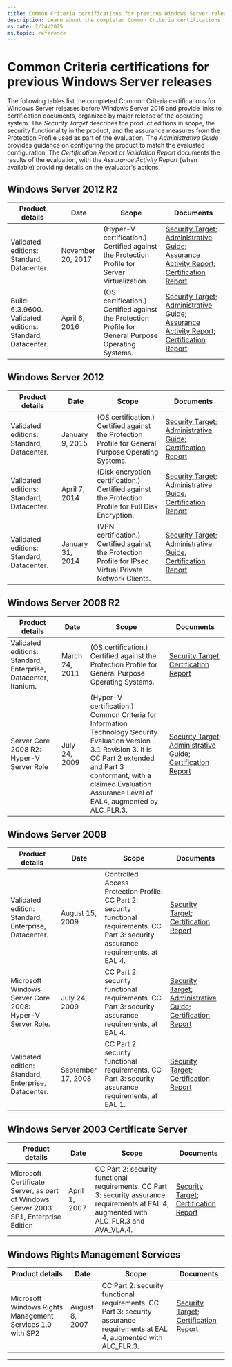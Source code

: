 ```yaml
---
title: Common Criteria certifications for previous Windows Server releases
description: Learn about the completed Common Criteria certifications for previous Windows Server releases.
ms.date: 2/24/2025
ms.topic: reference
---
```


# Common Criteria certifications for previous Windows Server releases

The following tables list the completed Common Criteria certifications for Windows Server releases before Windows Server 2016 and provide links to certification documents, organized by major release of the operating system. The *Security Target* describes the product editions in scope, the security functionality in the product, and the assurance measures from the Protection Profile used as part of the evaluation. The *Administrative Guide* provides guidance on configuring the product to match the evaluated configuration. The *Certification Report* or *Validation Report* documents the results of the evaluation, with the *Assurance Activity Report* (when available) providing details on the evaluator's actions.

## Windows Server 2012 R2

|Product details  |Date  |Scope  |Documents  |
|---------|---------|---------|---------|
|Validated editions: Standard, Datacenter. |November 20, 2017 |(Hyper-V certification.) Certified against the Protection Profile for Server Virtualization. |[Security Target][security-target-november-2017]; [Administrative Guide][admin-guide-november-2017]; [Assurance Activity Report][assurance-report-november-2017]; [Certification Report][certification-report-november-2017] |
|Build: 6.3.9600. Validated editions: Standard, Datacenter. |April 6, 2016 |(OS certification.) Certified against the Protection Profile for General Purpose Operating Systems. |[Security Target][security-target-april-2016]; [Administrative Guide][admin-guide-april-2016]; [Assurance Activity Report][assurance-report-april-2016]; [Certification Report][certification-report-april-2016] |

## Windows Server 2012

|Product details  |Date  |Scope  |Documents  |
|---------|---------|---------|---------|
|Validated editions: Standard, Datacenter. |January 9, 2015 |(OS certification.) Certified against the Protection Profile for General Purpose Operating Systems. |[Security Target][security-target-january-2015-pro]; [Administrative Guide][admin-guide-january-2015-pro]; [Certification Report][certification-report-january-2015-pro] |
|Validated editions: Standard, Datacenter. |April 7, 2014 |(Disk encryption certification.) Certified against the Protection Profile for Full Disk Encryption. |[Security Target][security-target-april-2014]; [Administrative Guide][admin-guide-april-2014]; [Certification Report][certification-report-april-2014] |
|Validated editions: Standard, Datacenter. |January 31, 2014 |(VPN certification.) Certified against the Protection Profile for IPsec Virtual Private Network Clients. |[Security Target][security-target-january-2014]; [Administrative Guide][admin-guide-january-2014]; [Certification Report][certification-report-january-2014] |

## Windows Server 2008 R2

|Product details  |Date  |Scope  |Documents  |
|---------|---------|---------|---------|
|Validated editions: Standard, Enterprise, Datacenter, Itanium. |March 24, 2011 |(OS certification.) Certified against the Protection Profile for General Purpose Operating Systems. |[Security Target][security-target-march-2011]; [Certification Report][certification-report-march-2011] |
|Server Core 2008 R2: Hyper-V Server Role|July 24, 2009 |(Hyper-V certification.) Common Criteria for Information Technology Security Evaluation Version 3.1 Revision 3. It is CC Part 2 extended and Part 3 conformant, with a claimed Evaluation Assurance Level of EAL4, augmented by ALC_FLR.3. |[Security Target][security-target-july-2009]; [Administrative Guide][admin-guide-july-2009]; [Certification Report][certification-report-july-2009] |

## Windows Server 2008

|Product details  |Date  |Scope  |Documents  |
|---------|---------|---------|---------|
|Validated edition: Standard, Enterprise, Datacenter. |August 15, 2009 |Controlled Access Protection Profile. CC Part 2: security functional requirements. CC Part 3: security assurance requirements, at EAL 4. |[Security Target][security-target-august-2009]; [Certification Report][certification-report-august-2009] |
|Microsoft Windows Server Core 2008: Hyper-V Server Role. |July 24, 2009 |CC Part 2: security functional requirements. CC Part 3: security assurance requirements, at EAL 4. |[Security Target][security-target-july-2009-hyperv]; [Administrative Guide][admin-guide-july-2009-hyperv]; [Certification Report][certification-report-july-2009-hyperv] |
|Validated edition: Standard, Enterprise, Datacenter. |September 17, 2008 |CC Part 2: security functional requirements. CC Part 3: security assurance requirements, at EAL 1. |[Security Target][security-target-september-2008]; [Certification Report][certification-report-september-2008] |

## Windows Server 2003 Certificate Server

|Product details  |Date  |Scope  |Documents  |
|---------|---------|---------|---------|
|Microsoft Certificate Server, as part of Windows Server 2003 SP1, Enterprise Edition |April 1, 2007 |CC Part 2: security functional requirements. CC Part 3: security assurance requirements at EAL 4, augmented with ALC_FLR.3 and AVA_VLA.4. |[Security Target][security-target-april-2007]; [Certification Report][certification-report-april-2007] |

## Windows Rights Management Services

|Product details  |Date  |Scope  |Documents  |
|---------|---------|---------|---------|
|Microsoft Windows Rights Management Services 1.0 with SP2 |August 8, 2007 |CC Part 2: security functional requirements. CC Part 3: security assurance requirements at EAL 4, augmented with ALC_FLR.3. |[Security Target][security-target-august-2007]; [Certification Report][certification-report-august-2007] |

---

<!-- Links -->

<!-- Security Targets -->

[security-target-april-2016]: https://www.commoncriteriaportal.org/files/epfiles/st_windows10.pdf
[security-target-november-2017]: https://download.microsoft.com/download/1/c/3/1c3b5ab0-e064-4350-a31f-48312180d9b5/st_vid10823-st.pdf
[security-target-january-2015-pro]: https://www.commoncriteriaportal.org/files/epfiles/st_vid10520-st.pdf
[security-target-april-2014]: https://www.commoncriteriaportal.org/files/epfiles/st_vid10540-st.pdf
[security-target-january-2014]: https://www.commoncriteriaportal.org/files/epfiles/st_vid10529-st.pdf
[security-target-march-2011]: https://www.commoncriteriaportal.org/files/epfiles/st_vid10390-st.pdf
[security-target-july-2009]: https://www.microsoft.com/download/en/details.aspx?id=29305
[security-target-july-2009-hyperv]: https://www.commoncriteriaportal.org/files/epfiles/0570b_pdf.pdf
[security-target-august-2009]: https://www.commoncriteriaportal.org/files/epfiles/st_vid10291-st.pdf
[security-target-september-2008]: https://www.commoncriteriaportal.org/files/epfiles/efs-t005_msvista_msserver2008_eal1_st_v1.0.pdf
[security-target-august-2007]: https://www.commoncriteriaportal.org/files/epfiles/st_vid10224-st.pdf
[security-target-april-2007]: https://www.commoncriteriaportal.org/files/epfiles/st_vid9507-st.pdf

<!-- Administrative Guides -->

[admin-guide-april-2016]: https://download.microsoft.com/download/0/f/d/0fd33c9a-98ac-499e-882f-274f80f3d4f0/microsoft%20windows%2010%20and%20server%202012%20r2%20gp%20os%20guidance.pdf
[admin-guide-november-2017]: https://download.microsoft.com/download/d/c/4/dc40b5c8-49c2-4587-8a04-ab3b81eb6fc4/st_vid10823-agd.pdf
[admin-guide-january-2015-pro]: https://download.microsoft.com/download/6/0/b/60b27ded-705a-4751-8e9f-642e635c3cf3/microsoft%20windows%208%20windows%20server%202012%20common%20criteria%20supplemental%20admin%20guidance.docx
[admin-guide-april-2014]: https://download.microsoft.com/download/0/8/4/08468080-540b-4326-91bf-f2a33b7e1764/administrative%20guidance%20for%20software%20full%20disk%20encryption%20clients.pdf
[admin-guide-january-2014]: https://download.microsoft.com/download/a/9/f/a9fd7e2d-023b-4925-a62f-58a7f1a6bd47/microsoft%20windows%208%20windows%20server%202012%20supplemental%20admin%20guidance%20ipsec%20vpn%20client.docx
[admin-guide-july-2009]: https://www.microsoft.com/download/en/details.aspx?id=29308
[admin-guide-july-2009-hyperv]: https://www.microsoft.com/en-us/download/details.aspx?id=14252

<!-- Assurance Activity Reports -->

[assurance-report-april-2016]: https://download.microsoft.com/download/7/e/5/7e5575c9-10f9-4f3d-9871-bd7cf7422e3b/Windows%2010%20(1507),%20Windows%20Server%202012%20R2%20GPOS%20Assurance%20Activity%20Report.pdf
[assurance-report-november-2017]: https://download.microsoft.com/download/3/f/c/3fcc76e1-d471-4b44-9a19-29e69b6ab899/Windows%2010%20Hyper-V,%20Server%202016,%20Server%202012%20R2%20Virtualization%20Assurance%20Activity%20Report.pdf

<!-- Certification and Validation Reports -->

[certification-report-april-2016]: https://www.commoncriteriaportal.org/files/epfiles/cr_windows10.pdf
[certification-report-november-2017]: https://download.microsoft.com/download/a/3/3/a336f881-4ac9-4c79-8202-95289f86bb7a/st_vid10823-vr.pdf
[certification-report-january-2015-pro]: https://www.commoncriteriaportal.org/files/epfiles/st_vid10520-vr.pdf
[certification-report-april-2014]: https://www.commoncriteriaportal.org/files/epfiles/st_vid10540-vr.pdf
[certification-report-january-2014]: https://www.commoncriteriaportal.org/files/epfiles/st_vid10529-vr.pdf
[certification-report-march-2011]: https://www.commoncriteriaportal.org/files/epfiles/st_vid10390-vr.pdf
[certification-report-july-2009]: https://www.commoncriteriaportal.org/files/epfiles/0570a_pdf.pdf
[certification-report-july-2009-hyperv]: http://www.commoncriteriaportal.org:80/files/epfiles/0570a_pdf.pdf
[certification-report-august-2009]: https://www.commoncriteriaportal.org/files/epfiles/st_vid10291-vr.pdf
[certification-report-september-2008]: https://www.commoncriteriaportal.org/files/epfiles/efs-t005_msvista_msserver2008_eal1_cr_v1.0.pdf
[certification-report-august-2007]: https://www.commoncriteriaportal.org/files/epfiles/st_vid10224-vr.pdf
[certification-report-april-2007]: https://www.commoncriteriaportal.org/files/epfiles/st_vid9507-vr.pdf
